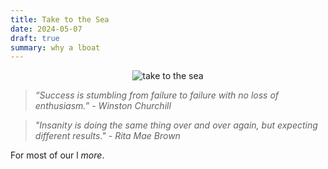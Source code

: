```yaml
---
title: Take to the Sea
date: 2024-05-07
draft: true
summary: why a lboat
---
```


<figure style="margin:auto; text-align:center; width: 80%;">
	<img src="https://i.gifer.com/M2E.gif" alt="take to the sea"/>
</figure>

> _“Success is stumbling from failure to failure with no loss of enthusiasm.” -  Winston Churchill_

> _"Insanity is doing the same thing over and over again, but expecting different results." - Rita Mae Brown_

For most of our l _more_. 
<!--stackedit_data:
eyJoaXN0b3J5IjpbLTIwOTE1MzkyNzAsNzMyOTMyNDQ1LC0xMD
MzNjc3Mjc1LDQ2OTA3OTk4OSw3MzkzMDY1NDEsLTExMjQwOTcz
OTAsODUwMzE2ODU1LC0xMjE1OTUyNTk5LDEzMTU3MzgyMzIsNz
UxNzkyMTU2LC0xOTE4MTg0MzUxLDg3MTQwMDUyLDEyNDc0NTUw
NTcsMjAwNzYyOTE4MywtMTM2MTYxMjMwNCwxODYwNjcyNjA3XX
0=
-->